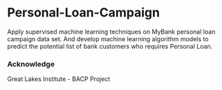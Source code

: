 # Personal-Loan-Campaign
Apply supervised machine learning techniques on MyBank personal loan campaign data set. And develop machine learning algorithm models to predict the potential list of bank customers who requires Personal Loan.

### Acknowledge

Great Lakes Institute - BACP Project 
